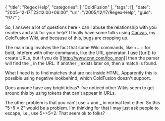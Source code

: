 {
	"title": "Regex Help",
	"categories": [
		"ColdFusion"
	],
	"tags": [],
	"date": "2005-12-17T23:12:00+06:00",
	"url": "/2005/12/17/Regex-Help",
	"guid": "977"
}

So, I answer a lot of questions here - can I abuse the relationship with you readers and ask for your help? I finally have some folks using <a href="http://ray.camdenfamily.com/projects/canvas">Canvas</a>, my ColdFusion Wiki, and because of this, bugs are cropping up. 

The main bug involves the fact that some Wiki commands, like +...+ for bold, intefere with other commands, like the URL generator. I use [[url]] to create URLs, but if you do [[http://www.cnn.com/foo_mon]] then the parser will find the _ in the URL. If another _ exists later on, then a match is found. 

What I need is to find matches that are not inside HTML. Apparently this is possible using negative lookbehind, which ColdFusion doesn't support. 

Does anyone have any bright ideas? I've noticed other Wikis seem to get around this by using tokens that can't appear in URLs. 

The other problem is that you can't use + and _ in normal text either. So this  "5+5 = 2" would be a problem. I'm thinking for that I may just ask people to escape, i.e., use 5++5=2. That seem ok to folks?